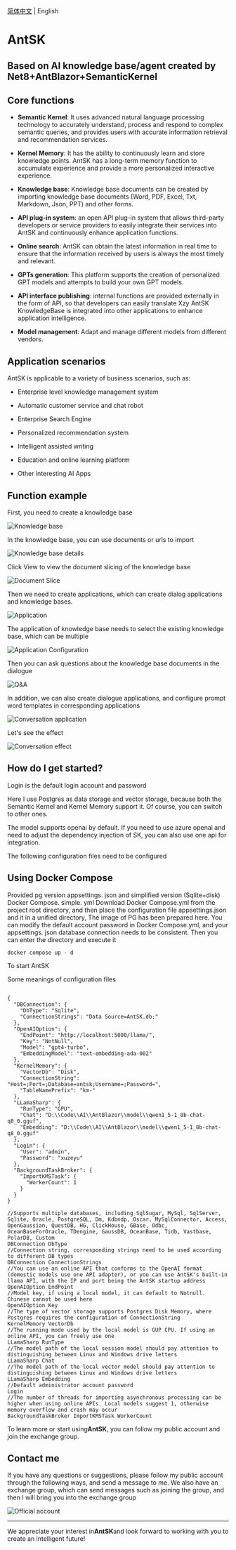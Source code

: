 [简体中文](./README.md) | English
# AntSK

## Based on AI knowledge base/agent created by Net8+AntBlazor+SemanticKernel



## Core functions



- **Semantic Kernel**: It uses advanced natural language processing technology to accurately understand, process and respond to complex semantic queries, and provides users with accurate information retrieval and recommendation services.



- **Kernel Memory**: It has the ability to continuously learn and store knowledge points. AntSK has a long-term memory function to accumulate experience and provide a more personalized interactive experience.



- **Knowledge base**: Knowledge base documents can be created by importing knowledge base documents (Word, PDF, Excel, Txt, Markdown, Json, PPT) and other forms.



- **API plug-in system**: an open API plug-in system that allows third-party developers or service providers to easily integrate their services into AntSK and continuously enhance application functions.



- **Online search**: AntSK can obtain the latest information in real time to ensure that the information received by users is always the most timely and relevant.



- **GPTs generation**: This platform supports the creation of personalized GPT models and attempts to build your own GPT models.



- **API interface publishing**: internal functions are provided externally in the form of API, so that developers can easily translate Xzy AntSK KnowledgeBase is integrated into other applications to enhance application intelligence.

- **Model management**: Adapt and manage different models from different vendors.



## Application scenarios



AntSK is applicable to a variety of business scenarios, such as:

- Enterprise level knowledge management system

- Automatic customer service and chat robot

- Enterprise Search Engine

- Personalized recommendation system

- Intelligent assisted writing

- Education and online learning platform

- Other interesting AI Apps



## Function example



First, you need to create a knowledge base

![Knowledge base](https://github.com/xuzeyu91/AntSK/blob/main/images/%E7%9F%A5%E8%AF%86%E5%BA%93.png)



In the knowledge base, you can use documents or urls to import

![Knowledge base details](https://github.com/xuzeyu91/AntSK/blob/main/images/%E7%9F%A5%E8%AF%86%E5%BA%93%E8%AF%A6%E6%83%85.png)



Click View to view the document slicing of the knowledge base

![Document Slice](https://github.com/xuzeyu91/AntSK/blob/main/images/%E6%96%87%E6%A1%A3%E5%88%87%E7%89%87.png)



Then we need to create applications, which can create dialog applications and knowledge bases.

![Application](https://github.com/xuzeyu91/AntSK/blob/main/images/%E5%BA%94%E7%94%A8.png)



The application of knowledge base needs to select the existing knowledge base, which can be multiple

![Application Configuration](https://github.com/xuzeyu91/AntSK/blob/main/images/%E5%BA%94%E7%94%A8%E9%85%8D%E7%BD%AE.png)



Then you can ask questions about the knowledge base documents in the dialogue

![Q&A](https://github.com/xuzeyu91/AntSK/blob/main/images/%E9%97%AE%E7%AD%94.png)



In addition, we can also create dialogue applications, and configure prompt word templates in corresponding applications

![Conversation application](https://github.com/xuzeyu91/AntSK/blob/main/images/%E7%AE%80%E5%8D%95%E5%AF%B9%E8%AF%9D.png)



Let's see the effect

![Conversation effect](https://github.com/xuzeyu91/AntSK/blob/main/images/%E5%AF%B9%E8%AF%9D%E6%95%88%E6%9E%9C.png)



## How do I get started?

Login is the default login account and password

Here I use Postgres as data storage and vector storage, because both the Semantic Kernel and Kernel Memory support it. Of course, you can switch to other ones.

The model supports openai by default. If you need to use azure openai and need to adjust the dependency injection of SK, you can also use one api for integration.

The following configuration files need to be configured

## Using Docker Compose
Provided pg version appsettings. json and simplified version (Sqlite+disk) Docker Compose. simple. yml
Download Docker Compose.yml from the project root directory, and then place the configuration file appsettings.json and it in a unified directory,
The image of PG has been prepared here. You can modify the default account password in Docker Compose.yml, and your appsettings. json database connection needs to be consistent.
Then you can enter the directory and execute it
```
docker compose up - d
```
To start AntSK

Some meanings of configuration files

```

{
  "DBConnection": {
    "DbType": "Sqlite", 
    "ConnectionStrings": "Data Source=AntSK.db;"
  },
  "OpenAIOption": {
    "EndPoint": "http://localhost:5000/llama/",
    "Key": "NotNull",
    "Model": "gpt4-turbo",
    "EmbeddingModel": "text-embedding-ada-002"
  },
  "KernelMemory": {
    "VectorDb": "Disk", 
    "ConnectionString": "Host=;Port=;Database=antsk;Username=;Password=",
    "TableNamePrefix": "km-"
  },
  "LLamaSharp": {
    "RunType": "GPU", 
    "Chat": "D:\\Code\\AI\\AntBlazor\\model\\qwen1_5-1_8b-chat-q8_0.gguf",
    "Embedding": "D:\\Code\\AI\\AntBlazor\\model\\qwen1_5-1_8b-chat-q8_0.gguf"
  },
  "Login": {
    "User": "admin",
    "Password": "xuzeyu"
  },
  "BackgroundTaskBroker": {
    "ImportKMSTask": {
      "WorkerCount": 1 
    }
  }
}

```

```
//Supports multiple databases, including SqlSugar, MySql, SqlServer, Sqlite, Oracle, PostgreSQL, Dm, Kdbndp, Oscar, MySqlConnector, Access, OpenGaussian, QuestDB, HG, ClickHouse, GBase, Odbc, OceanBaseForOracle, TDengine, GaussDB, OceanBase, Tidb, Vastbase, PolarDB, Custom
DBConnection DbType
//Connection string, corresponding strings need to be used according to different DB types
DBConnection ConnectionStrings
//You can use an online API that conforms to the OpenAI format (domestic models use one API adapter), or you can use AntSK's built-in llama API, with the IP and port being the AntSK startup address
OpenAIOption EndPoint
//Model key, if using a local model, it can default to Notnull. Chinese cannot be used here
OpenAIOption Key
//The type of vector storage supports Postgres Disk Memory, where Postgres requires the configuration of ConnectionString
KernelMemory VectorDb
//The running mode used by the local model is GUP CPU. If using an online API, you can freely use one
LLamaSharp RunType
//The model path of the local session model should pay attention to distinguishing between Linux and Windows drive letters
LLamaSharp Chat
//The model path of the local vector model should pay attention to distinguishing between Linux and Windows drive letters
LLamaSharp Embedding
//Default administrator account password
Login
//The number of threads for importing asynchronous processing can be higher when using online APIs. Local models suggest 1, otherwise memory overflow and crash may occur
BackgroundTaskBroker ImportKMSTask WorkerCount

```


To learn more or start using**AntSK**, you can follow my public account and join the exchange group.



## Contact me

If you have any questions or suggestions, please follow my public account through the following ways, and send a message to me. We also have an exchange group, which can send messages such as joining the group, and then I will bring you into the exchange group

![Official account](https://github.com/xuzeyu91/Avalonia-Assistant/blob/main/img/gzh.jpg)



---



We appreciate your interest in**AntSK**and look forward to working with you to create an intelligent future!
